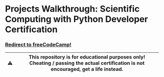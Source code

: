 <h1>Projects Walkthrough: Scientific Computing with Python Developer Certification</h1>
<h3><a href="https://www.freecodecamp.org/learn/scientific-computing-with-python/">Redirect to freeCodeCamp!</a></h3>

:warning: | This repository is for educational purposes only! Cheating / passing the actual certification is not encouraged, get a life instead.
---|---